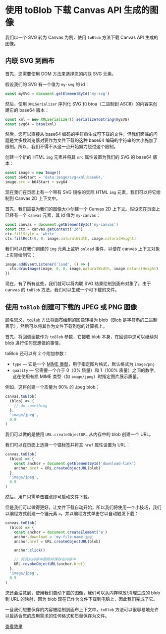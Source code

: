 # 使用 toBlob 下载 Canvas API 生成的图像

我们以一个 SVG 转为 Canvas 为例，使用 `toBlob` 方法下载 Canvas API 生成的图像。

## 内联 SVG 到画布

首先，您需要使用 DOM 方法来选择您的内联 SVG 元素。

假设我们的 SVG 有一个值为 `my-svg` 的 id：

```js
const mySVG = document.getElementById('my-svg')
```

然后，使用 `XMLSerializer` 序列化 SVG 和 btoa（二进制到 ASCII）的内容来创建它的 base64 版本：

```js
const xml = new XMLSerializer().serializeToString(mySVG)
const svg64 = btoa(xml)
```

然后，您可以直接从 base64 编码的字符串生成可下载的文件，但我们面临的问题是大多数浏览器对要作为文件下载的这种 base64 编码的字符串的大小施加了限制。所以，我们不得不从这一点开始努力绕过这个限制。

创建一个新的 HTML `img` 元素并将其 `src` 属性设置为我们的 SVG 的 base64 版本：

```js
const image = new Image()
const b64Start = 'data:image/svg+xml;base64,'
image.src = b64Start + svg64
```

现在我们在页面上有一个带有 SVG 镜像的实际 HTML `img` 元素，我们可以将它绘制到 Canvas 2D 上下文中。

首先，我们需要为我们的图像大小创建一个 Canvas 2D 上下文。假设您在页面上已经有一个 `canvas` 元素，其 id 值为 `my-canvas`：

```js
const canvas = document.getElementById('my-canvas')
const ctx = canvas.getContext('2d')
ctx.fillStyle = 'white'
ctx.fillRect(0, 0, image.naturalWidth, image.naturalHeight)
```

我们可以在我们创建的 `img` 元素上监听 `onload` 事件，以便在 canvas 上下文对象上实际绘制它：

```js
image.addEventListener('load', () => {
  ctx.drawImage(image, 0, 0, image.naturalWidth, image.naturalHeight)
})
```

现在，有了所有这些，我们就可以将内联 SVG 结果绘制到画布对象了。由于 canvas 的 `toBlob` 方法，我们可以生成一个可下载的文件。

## 使用 `toBlob` 创建可下载的 JPEG 或 PNG 图像

顾名思义，[`toBlob`](https://developer.mozilla.org/en-US/docs/Web/API/HTMLCanvasElement/toBlob) 方法将画布绘制的图像转换为 blob（[Blob](https://github.com/lio-zero/blog/blob/main/JavaScript/Blob%20%E5%AF%B9%E8%B1%A1.md) 是字符串的二进制表示），然后可以将其作为文件下载到您的计算机上。

首先，将回调函数作为 `toBlob` 参数，它接收 blob 本身，在回调中您可以继续对 blob 进行任何您想做的事情。

toBlob 还可以有 2 个附加参数：

- `type` — 它是一个 [MIME 类型](https://developer.mozilla.org/zh-CN/docs/Web/HTTP/Basics_of_HTTP/MIME_Types)，用于指定图片格式，默认格式为 `image/png`
- `quality` — 它需要一个介于 0（0% 质量）和 1（100% 质量）之间的数字，这在使用有损 MIME 类型（如 `image/jpeg`）时指定图片展示质量。

例如，这将创建一个质量为 90% 的 Jpeg blob：

```js
canvas.toBlob(
  (blob) => {
    // do something
  },
  'image/jpeg',
  0.9
)
```

我们可以做的是使用 `URL.createObjectURL` 从内存中的 blob 创建一个 URL。

我们可以在页面上选择一个锚标签并将其 `href` 属性设置为 URL：

```js
canvas.toBlob(
  (blob) => {
    const anchor = document.getElementById('download-link')
    anchor.href = URL.createObjectURL(blob)
  },
  'image/jpeg',
  0.9
)
```

然后，用户只需单击锚点即可启动文件下载。

但是我们可以做得更好，让文件下载自动开始，所以我们将使用一个小技巧，我们以编程方式创建一个锚元素 `a`，并以编程方式单击它以自动触发下载：

```js
canvas.toBlob(
  (blob) => {
    const anchor = document.createElement('a')
    anchor.download = 'my-file-name.jpg'
    anchor.href = URL.createObjectURL(blob)

    anchor.click()

    // 将其从内存中删除并保存在内存中
    URL.revokeObjectURL(anchor.href)
  },
  'image/jpeg',
  0.9
)
```

您还会注意到，使用我们自动下载的图像，我们可以从内存释放/清理生成的 blob 到 URL 的映射，因为 blob 现在已作为文件下载到电脑上，因此我们完成了它。

一旦我们想要保存的内容被绘制到画布上下文中，`toBlob` 方法可以很容易地允许以最适合您的应用需求的任何格式和质量保存为文件。

[查看效果](https://code.juejin.cn/pen/7137572095852036110)
